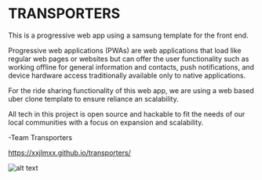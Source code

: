 # TRANSPORTERS 

This is a progressive web app using a samsung template for the front end. 

Progressive web applications (PWAs) are web applications that load like regular web pages or websites but can offer the user functionality such as working offline for general information and contacts, push notifications, and device hardware access traditionally available only to native applications. 

For the ride sharing functionality of this web app, we are using a web based uber clone template to ensure reliance an scalability. 

All tech in this project is open source and hackable to fit the needs of our local communities with a focus on expansion and scalability. 

-Team Transporters 

https://xxjlmxx.github.io/transporters/

![alt text](https://cdn.glitch.com/60aaf504-3fa6-4fdb-a12f-e1ba5746ee8c%2FScreen%20Shot%202019-04-30%20at%203.03.09%20PM.png?1556661929671)
